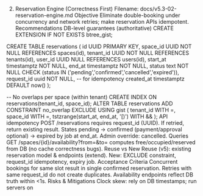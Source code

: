 2) Reservation Engine (Correctness First)
Filename: docs/v5.3-02-reservation-engine.md
Objective
Eliminate double-booking under concurrency and network retries; make reservation APIs idempotent.
Recommendations
DB-level guarantees (authoritative)
CREATE EXTENSION IF NOT EXISTS btree_gist;

CREATE TABLE reservations (
  id UUID PRIMARY KEY,
  space_id UUID NOT NULL REFERENCES spaces(id),
  tenant_id UUID NOT NULL REFERENCES tenants(id),
  user_id UUID NULL REFERENCES users(id),
  start_at timestamptz NOT NULL,
  end_at   timestamptz NOT NULL,
  status   text NOT NULL CHECK (status IN ('pending','confirmed','cancelled','expired')),
  request_id uuid NOT NULL, -- for idempotency
  created_at timestamptz DEFAULT now()
);

-- No overlaps per space (within tenant)
CREATE INDEX ON reservations(tenant_id, space_id);
ALTER TABLE reservations
  ADD CONSTRAINT no_overlap
  EXCLUDE USING gist (
    tenant_id WITH =,
    space_id  WITH =,
    tstzrange(start_at, end_at, '[)') WITH &&
  );
API idempotency
POST /reservations requires request_id (UUID). If retried, return existing result.
States
pending → confirmed (payment/approval optional) → expired by job at end_at.
Admin override: cancelled.
Queries
GET /spaces/{id}/availability?from=&to= computes free/occupied/reserved from DB (no cache correctness bugs).
Reuse vs New
Reuse (v5): existing reservation model & endpoints (extend).
New: EXCLUDE constraint, request_id idempotency, expiry job.
Acceptance Criteria
Concurrent bookings for same slot result in single confirmed reservation.
Retries with same request_id do not create duplicates.
Availability endpoints reflect DB truth within <1s.
Risks & Mitigations
Clock skew: rely on DB timestamps; run servers on
